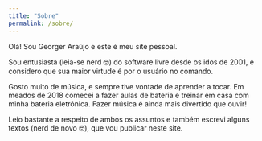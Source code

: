 ```yaml
---
title: "Sobre"
permalink: /sobre/
---
```


Olá! Sou Georger Araújo e este é meu site pessoal.

Sou entusiasta (leia-se nerd :nerd_face:) do software livre desde os idos de 2001, e considero que sua maior virtude é por o usuário no comando.

Gosto muito de música, e sempre tive vontade de aprender a tocar. Em meados de 2018 comecei a fazer aulas de bateria e treinar em casa com minha bateria eletrônica. Fazer música é ainda mais divertido que ouvir!

Leio bastante a respeito de ambos os assuntos e também escrevi alguns textos (nerd de novo :nerd_face:), que vou publicar neste site.
